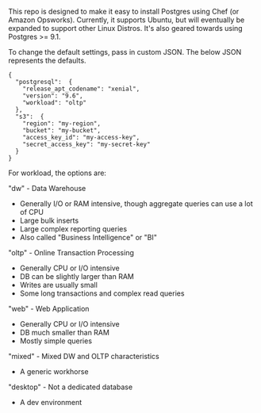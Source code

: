 This repo is designed to make it easy to install Postgres using Chef (or Amazon Opsworks).
Currently, it supports Ubuntu, but will eventually be expanded to support other Linux Distros. 
It's also geared towards using Postgres >= 9.1. 

To change the default settings, pass in custom JSON.  The below JSON represents the defaults.

```
{
  "postgresql":  {
    "release_apt_codename": "xenial",
    "version": "9.6",
    "workload": "oltp" 
  },
  "s3":  {
    "region": "my-region",
    "bucket": "my-bucket",
    "access_key_id": "my-access-key",
    "secret_access_key": "my-secret-key" 
  }
}
```

For workload, the options are:

"dw" - Data Warehouse
  * Generally I/O or RAM intensive, though aggregate queries can use a lot of CPU
  * Large bulk inserts
  * Large complex reporting queries
  * Also called "Business Intelligence" or "BI"

"oltp" - Online Transaction Processing
  * Generally CPU or I/O intensive
  * DB can be slightly larger than RAM 
  * Writes are usually small
  * Some long transactions and complex read queries

"web" - Web Application
  * Generally CPU or I/O intensive
  * DB much smaller than RAM
  * Mostly simple queries

"mixed" - Mixed DW and OLTP characteristics
  * A generic workhorse

"desktop" - Not a dedicated database
  * A dev environment
